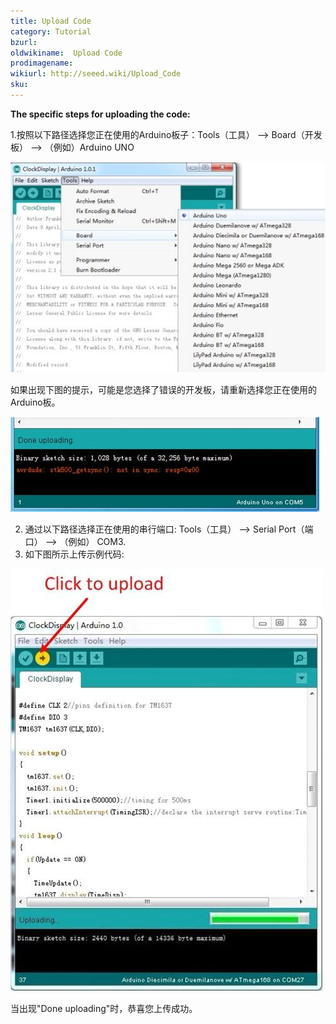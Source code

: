 ```yaml
---
title: Upload Code
category: Tutorial
bzurl: 
oldwikiname:  Upload Code
prodimagename:
wikiurl: http://seeed.wiki/Upload_Code
sku: 
---
```


**The specific steps for uploading the code:**

1.按照以下路径选择您正在使用的Arduino板子：Tools（工具） --&gt; Board（开发板） --&gt;  （例如）Arduino UNO

![](https://github.com/SeeedDocument/Upload_Code/raw/master/img/Open_code.jpg)

如果出现下图的提示，可能是您选择了错误的开发板，请重新选择您正在使用的Arduino板。

![](https://github.com/SeeedDocument/Upload_Code/raw/master/img/Error_score.jpg)

2. 通过以下路径选择正在使用的串行端口: Tools（工具） --&gt; Serial Port（端口） --&gt; （例如） COM3.
3. 如下图所示上传示例代码:

![](https://github.com/SeeedDocument/Upload_Code/raw/master/img/Upload_state.jpg)

当出现"Done uploading"时，恭喜您上传成功。 
